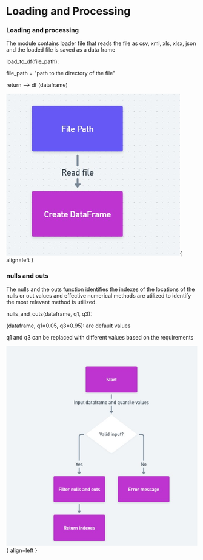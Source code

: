 # Loading and Processing
### Loading and processing 
The module contains loader file that reads the file as csv, xml, xls, xlsx, json and the loaded file is saved as a data frame 


load_to_df(file_path):

file_path = "path to the directory of the file"

return --> df (dataframe)


![loader](https://github.com/Mukullight/docu/blob/main/assets/loader.jpg){ align=left }





### nulls and outs
The nulls and the outs function identifies the indexes of the locations of the nulls or out values and effective numerical methods are utilized to identify the most relevant method is utilized.

nulls_and_outs(dataframe, q1, q3):

(dataframe, q1=0.05, q3=0.95): are default values

q1 and q3 can be replaced with different values based on the requirements

![nulls and outs](https://github.com/Mukullight/docu/blob/main/assets/nulls-and-outs.jpg){ align=left }

